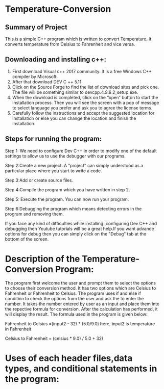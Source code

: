 # Temperature-Conversion

## Summary of Project
This is a simple C++ program which is written to convert Temperature. It converts temperature from Celsius to Fahrenheit and vice versa.

## Downloading and installing c++:
1.	First download Visual c++ 2017 community. It is a free Windows C++ compiler by Microsoft.
2.	After that download DEV C ++ 5.11
3.	Click on the Source Forge to find the list of download sites and pick one. The file will be something similar to devcpp.4.9.9.2_setup.exe.
4.	When the download is completed, click on the “open” button to start the installation process. Then you will see the screen with a pop of message to select language you prefer and ask you to agree the license terms. 
5.	Carefully follow the instructions and accept the suggested location for installation or else you can change the location and finish the installation.

## Steps for running the program:
Step 1: We need to configure Dev C++ in order to modify one of the default settings to allow us to use the debugger with our programs.

Step 2:Create a new project. A "project" can simply understood as a particular place where you start to write a code.

Step 3:Add or create source files.

Step 4:Compile the program which you have written in step 2.

Step 5: Execute the program. You can now run your program. 

Step 6:Debugging the program which means detecting errors in the program and removing them.

If you face any kind of difficulties while installing ,configuring Dev C++ and debugging then Youtube tutorials will be a great help.If you want advance options for debug then you can simply click on the "Debug" tab at the bottom of the screen.

# Description of the Temperature-Conversion Program:
The program first welcome the user and prompt them to select the options to choose their conversion method. It has two options which are Celsius to Fahrenheit or Fahrenheit to Celsius. The program uses if and else if condition to check the options from the user and ask the to enter the number. It takes the number entered by user as an input and place them into the repective formula for conversion. After the calculation has performed, it will display the result. The formula used in the program is given below:

Fahrenheit to Celsius =(input2 - 32) * (5.0/9.0) here, input2 is temperature in Fahrenheit

Celsius to Fahrenheit = (celsius * 9.0) / 5.0 + 32)

# Uses of each header files,data types, and conditional statements in the program:
#










